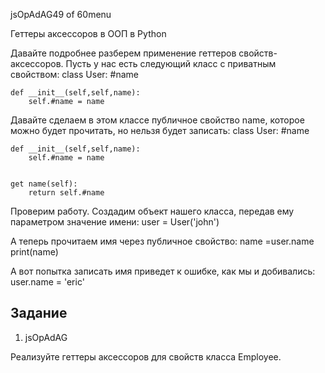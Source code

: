 
jsOpAdAG49 of 60menu

Геттеры аксессоров в ООП в Python

Давайте подробнее разберем применение геттеров свойств-аксессоров. Пусть у нас есть следующий класс с приватным свойством:
class User:
	#name 
	
	def __init__(self,self,name):
		self.#name = name 
	


Давайте сделаем в этом классе публичное свойство name, которое можно будет прочитать, но нельзя будет записать:
class User:
	#name 
	
	def __init__(self,self,name):
		self.#name = name 
	
	
	get name(self):
		return self.#name 
	


Проверим работу. Создадим объект нашего класса, передав ему параметром значение имени:
user = User('john') 

А теперь прочитаем имя через публичное свойство:
 name =user.name 
print(name) 

А вот попытка записать имя приведет к ошибке, как мы и добивались:
user.name = 'eric' 

## Задание

1. jsOpAdAG

Реализуйте геттеры аксессоров для свойств класса Employee.


